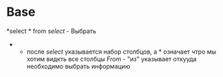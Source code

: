 # Base
*select * from
*select* - Выбрать
* - после *select* указывается набор столбцов, а * означает чтро мы хотим видкть все столбцы
*From* - "из" указывает откууда необходимо выбрать информацию
